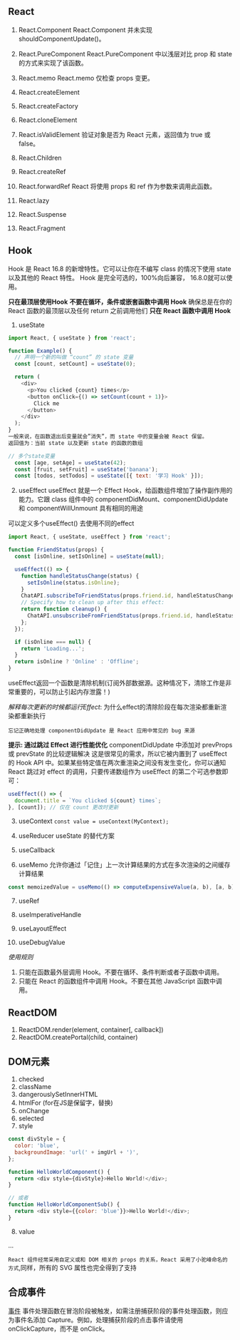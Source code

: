 ## React
1. React.Component
 React.Component 并未实现 shouldComponentUpdate()。
2. React.PureComponent
React.PureComponent 中以浅层对比 prop 和 state 的方式来实现了该函数。
3. React.memo
React.memo 仅检查 props 变更。
4. React.createElement

5. React.createFactory

6. React.cloneElement

7. React.isValidElement
验证对象是否为 React 元素，返回值为 true 或 false。
8. React.Children

9. React.createRef

10. React.forwardRef
React 将使用 props 和 ref 作为参数来调用此函数。
11. React.lazy

12. React.Suspense

13. React.Fragment

## Hook
Hook 是 React 16.8 的新增特性。它可以让你在不编写 class 的情况下使用 state 以及其他的 React 特性。
Hook 是完全可选的，100%向后兼容， 16.8.0就可以使用。

**只在最顶层使用Hook**
**不要在循环，条件或嵌套函数中调用 Hook** 确保总是在你的 React 函数的最顶层以及任何 return 之前调用他们
**只在 React 函数中调用 Hook**
1. useState
```js
import React, { useState } from 'react';

function Example() {
  // 声明一个新的叫做 “count” 的 state 变量
  const [count, setCount] = useState(0);

  return (
    <div>
      <p>You clicked {count} times</p>
      <button onClick={() => setCount(count + 1)}>
        Click me
      </button>
    </div>
  );
}
一般来说，在函数退出后变量就会”消失”，而 state 中的变量会被 React 保留。
返回值为：当前 state 以及更新 state 的函数的数组
```
```js
// 多个state变量 
  const [age, setAge] = useState(42);
  const [fruit, setFruit] = useState('banana');
  const [todos, setTodos] = useState([{ text: '学习 Hook' }]);
```

2. useEffect
useEffect 就是一个 Effect Hook，给函数组件增加了操作副作用的能力。它跟 class 组件中的 componentDidMount、componentDidUpdate 和 componentWillUnmount 具有相同的用途

可以定义多个useEffect() 去使用不同的effect

```js
import React, { useState, useEffect } from 'react';

function FriendStatus(props) {
  const [isOnline, setIsOnline] = useState(null);

  useEffect(() => {
    function handleStatusChange(status) {
      setIsOnline(status.isOnline);
    }
    ChatAPI.subscribeToFriendStatus(props.friend.id, handleStatusChange);
    // Specify how to clean up after this effect:
    return function cleanup() {
      ChatAPI.unsubscribeFromFriendStatus(props.friend.id, handleStatusChange);
    };
  });

  if (isOnline === null) {
    return 'Loading...';
  }
  return isOnline ? 'Online' : 'Offline';
}
```
useEffect返回一个函数是清除机制(订阅外部数据源。这种情况下，清除工作是非常重要的，可以防止引起内存泄露！)

*解释每次更新的时候都运行Effect*: 为什么effect的清除阶段在每次渲染都重新渲染都重新执行

`忘记正确地处理 componentDidUpdate 是 React 应用中常见的 bug 来源`

**提示: 通过跳过 Effect 进行性能优化**
 componentDidUpdate 中添加对 prevProps 或 prevState 的比较逻辑解决
这是很常见的需求，所以它被内置到了 useEffect 的 Hook API 中。如果某些特定值在两次重渲染之间没有发生变化，你可以通知 React 跳过对 effect 的调用，只要传递数组作为 useEffect 的第二个可选参数即可：
```js
useEffect(() => {
  document.title = `You clicked ${count} times`;
}, [count]); // 仅在 count 更改时更新
```
3. useContext
`const value = useContext(MyContext);`

4. useReducer
useState 的替代方案
5. useCallback

6. useMemo
允许你通过「记住」上一次计算结果的方式在多次渲染的之间缓存计算结果
```js
const memoizedValue = useMemo(() => computeExpensiveValue(a, b), [a, b]);
```
7. useRef

8. useImperativeHandle

9. useLayoutEffect

10. useDebugValue

*使用规则*
1. 只能在函数最外层调用 Hook。不要在循环、条件判断或者子函数中调用。
2. 只能在 React 的函数组件中调用 Hook。不要在其他 JavaScript 函数中调用。

## ReactDOM
1. ReactDOM.render(element, container[, callback])
2. ReactDOM.createPortal(child, container)

## DOM元素
1. checked
2. className
3. dangerouslySetInnerHTML
4. htmlFor (for在JS是保留字，替换)
5. onChange
6. selected
7. style
```js
const divStyle = {
  color: 'blue',
  backgroundImage: 'url(' + imgUrl + ')',
};

function HelloWorldComponent() {
  return <div style={divStyle}>Hello World!</div>;
}

// 或者
function HelloWorldComponentSub() {
  return <div style={{color: 'blue'}}>Hello World!</div>;
}
```
8. value

...

`React 组件经常采用自定义或和 DOM 相关的 props 的关系，React 采用了小驼峰命名的方式`,同样，所有的 SVG 属性也完全得到了支持


## 合成事件
[事件](https://zh-hans.reactjs.org/docs/events.html)
事件处理函数在冒泡阶段被触发，如需注册捕获阶段的事件处理函数，则应为事件名添加 Capture。例如，处理捕获阶段的点击事件请使用 onClickCapture，而不是 onClick。